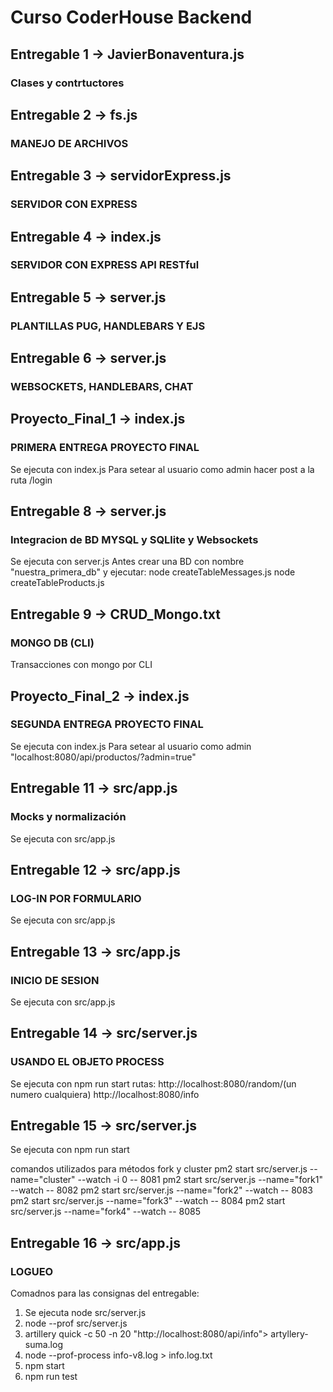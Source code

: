 # Curso CoderHouse Backend

## Entregable 1 -> JavierBonaventura.js
### Clases y contrtuctores

## Entregable 2 -> fs.js
### MANEJO DE ARCHIVOS

## Entregable 3 -> servidorExpress.js
### SERVIDOR CON EXPRESS

## Entregable 4 -> index.js
### SERVIDOR CON EXPRESS API RESTful

## Entregable 5 -> server.js
### PLANTILLAS PUG, HANDLEBARS Y EJS

## Entregable 6 -> server.js
### WEBSOCKETS, HANDLEBARS, CHAT

## Proyecto_Final_1 -> index.js
### PRIMERA ENTREGA PROYECTO FINAL
Se ejecuta con index.js
Para setear al usuario como admin hacer post a la ruta /login

## Entregable 8 -> server.js
### Integracion de BD MYSQL y SQLlite y Websockets
Se ejecuta con server.js
Antes crear una BD con nombre "nuestra_primera_db" y ejecutar:
node createTableMessages.js
node createTableProducts.js

## Entregable 9 -> CRUD_Mongo.txt
### MONGO DB (CLI)
Transacciones con mongo por CLI

## Proyecto_Final_2 -> index.js
### SEGUNDA ENTREGA PROYECTO FINAL
Se ejecuta con index.js
Para setear al usuario como admin "localhost:8080/api/productos/?admin=true"

## Entregable 11 -> src/app.js
### Mocks y normalización
Se ejecuta con src/app.js

## Entregable 12 -> src/app.js
### LOG-IN POR FORMULARIO
Se ejecuta con src/app.js


## Entregable 13 -> src/app.js
### INICIO DE SESION
Se ejecuta con src/app.js

## Entregable 14 -> src/server.js
### USANDO EL OBJETO PROCESS
Se ejecuta con npm run start
rutas: 
http://localhost:8080/random/(un numero cualquiera)
http://localhost:8080/info

## Entregable 15 -> src/server.js
Se ejecuta con npm run start

comandos utilizados para métodos fork y cluster
pm2 start src/server.js --name="cluster" --watch -i 0 -- 8081
pm2 start src/server.js --name="fork1" --watch -- 8082
pm2 start src/server.js --name="fork2" --watch -- 8083
pm2 start src/server.js --name="fork3" --watch -- 8084
pm2 start src/server.js --name="fork4" --watch -- 8085

## Entregable 16 -> src/app.js
### LOGUEO
Comadnos para las consignas del entregable:
1) Se ejecuta node src/server.js
2) node --prof src/server.js 
3) artillery quick -c 50 -n 20 "http://localhost:8080/api/info"> artyllery-suma.log
4) node --prof-process info-v8.log > info.log.txt
5) npm start
6) npm run test

